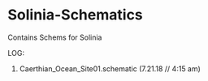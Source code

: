 # Solinia-Schematics
Contains Schems for Solinia

LOG:

1. Caerthian_Ocean_Site01.schematic (7.21.18 // 4:15 am)